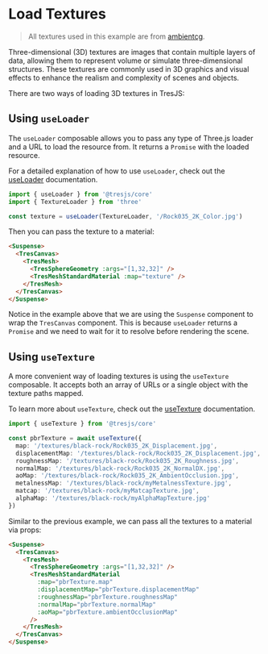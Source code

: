 # Load Textures

> All textures used in this example are from [ambientcg](https://ambientcg.com/).

Three-dimensional (3D) textures are images that contain multiple layers of data, allowing them to represent volume or simulate three-dimensional structures. These textures are commonly used in 3D graphics and visual effects to enhance the realism and complexity of scenes and objects.

<StackBlitzEmbed projectId="tresjs-load-textures" />

There are two ways of loading 3D textures in TresJS:

## Using `useLoader`

The `useLoader` composable allows you to pass any type of Three.js loader and a URL to load the resource from. It returns a `Promise` with the loaded resource.

For a detailed explanation of how to use `useLoader`, check out the [useLoader](/api/composables#use-loader) documentation.

```ts
import { useLoader } from '@tresjs/core'
import { TextureLoader } from 'three'

const texture = useLoader(TextureLoader, '/Rock035_2K_Color.jpg')
```

Then you can pass the texture to a material:

```html
<Suspense>
  <TresCanvas>
    <TresMesh>
      <TresSphereGeometry :args="[1,32,32]" />
      <TresMeshStandardMaterial :map="texture" />
    </TresMesh>
  </TresCanvas>
</Suspense>
```

Notice in the example above that we are using the `Suspense` component to wrap the `TresCanvas` component. This is because `useLoader` returns a `Promise` and we need to wait for it to resolve before rendering the scene.

## Using `useTexture`

A more convenient way of loading textures is using the `useTexture` composable. It accepts both an array of URLs or a single object with the texture paths mapped.

To learn more about `useTexture`, check out the [useTexture](/api/composables#use-texture) documentation.

```ts
import { useTexture } from '@tresjs/core'

const pbrTexture = await useTexture({
  map: '/textures/black-rock/Rock035_2K_Displacement.jpg',
  displacementMap: '/textures/black-rock/Rock035_2K_Displacement.jpg',
  roughnessMap: '/textures/black-rock/Rock035_2K_Roughness.jpg',
  normalMap: '/textures/black-rock/Rock035_2K_NormalDX.jpg',
  aoMap: '/textures/black-rock/Rock035_2K_AmbientOcclusion.jpg',
  metalnessMap: '/textures/black-rock/myMetalnessTexture.jpg',
  matcap: '/textures/black-rock/myMatcapTexture.jpg',
  alphaMap: '/textures/black-rock/myAlphaMapTexture.jpg'
})
```
Similar to the previous example, we can pass all the textures to a material via props:

```html
<Suspense>
  <TresCanvas>
    <TresMesh>
      <TresSphereGeometry :args="[1,32,32]" />
      <TresMeshStandardMaterial
        :map="pbrTexture.map"
        :displacementMap="pbrTexture.displacementMap"
        :roughnessMap="pbrTexture.roughnessMap"
        :normalMap="pbrTexture.normalMap"
        :aoMap="pbrTexture.ambientOcclusionMap"
      />
    </TresMesh>
  </TresCanvas>
</Suspense>
```
